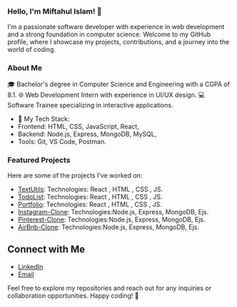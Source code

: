 ### Hello, I'm Miftahul Islam! 👋

 I'm a passionate software developer with experience in web development and a strong foundation in computer science. Welcome to my GitHub profile, where I showcase my projects, contributions, and a journey into the world of coding.

### About Me
🎓 Bachelor's degree in Computer Science and Engineering with a CGPA of 8.1.
🌐 Web Development Intern with experience in UI/UX design.
💻 Software Trainee specializing in interactive applications.
- 🌟 My Tech Stack:
- Frontend: HTML, CSS, JavaScript, React,
- Backend: Node.js, Express, MongoDB, MySQL,
- Tools: Git, VS Code, Postman.
### Featured Projects
Here are some of the projects I've worked on:

- [TextUtils](https://textutils-mif.vercel.app/): Technologies: React , HTML , CSS , JS.
- [TodoList](https://todo-list-miftah.vercel.app/): Technologies: React , HTML , CSS , JS.
- [Portfolio](https://miftahportfolio.vercel.app/): Technologies: React , HTML , CSS , JS.
- [Instagram-Clone](/): Technologies:Node.js, Express, MongoDB, Ejs.
- [Pinterest-Clone](/): Technologies:Node.js, Express, MongoDB, Ejs.
- [AirBnb-Clone](/): Technologies:Node.js, Express, MongoDB, Ejs.

## Connect with Me
- [LinkedIn](https://www.linkedin.com/in/miftahul-islam-b794a817a/)
- [Email](miftahulislam.dev@gmail.com)

Feel free to explore my repositories and reach out for any inquiries or collaboration opportunities. Happy coding! 🚀

